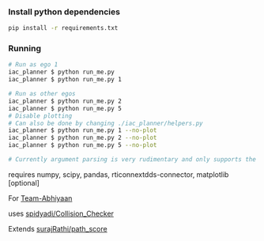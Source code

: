 ### Install python dependencies

```bash
pip install -r requirements.txt
```

### Running
```bash
# Run as ego 1
iac_planner $ python run_me.py
iac_planner $ python run_me.py 1

# Run as other egos
iac_planner $ python run_me.py 2
iac_planner $ python run_me.py 5
# Disable plotting
# Can also be done by changing ./iac_planner/helpers.py
iac_planner $ python run_me.py 1 --no-plot
iac_planner $ python run_me.py 2 --no-plot
iac_planner $ python run_me.py 5 --no-plot

# Currently argument parsing is very rudimentary and only supports the above forms
```

requires numpy, scipy, pandas, rticonnextdds-connector, matplotlib [optional]

For [Team-Abhiyaan](http://github.com/Team-Abhiyaan/)

uses [spidyadi/Collision_Checker](https://github.com/spidyadi/Collision_Checker)

Extends [surajRathi/path_score](http://github.com/surajRathi/path_score)